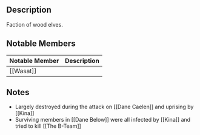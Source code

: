 ## Description
Faction of wood elves.

## Notable Members
| Notable Member | Description |
| -------------- | ----------- |
| [[Wasat]]               |             |

## Notes
* Largely destroyed during the attack on [[Dane Caelen]] and uprising by [[Kina]]
* Surviving members in [[Dane Below]] were all infected by [[Kina]] and tried to kill [[The B-Team]]